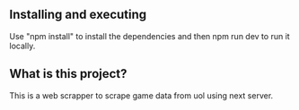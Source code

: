 ## Installing and executing
Use "npm install" to install the dependencies and then npm run dev to run it locally.

## What is this project?
This is a web scrapper to scrape game data from uol using next server.

